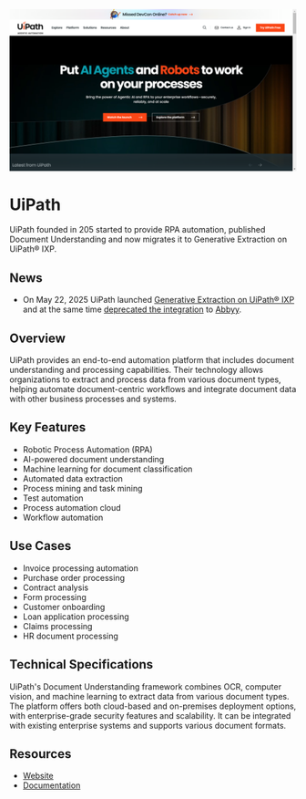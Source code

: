 ![UiPath](assets\uipath.png)

# UiPath

UiPath founded in 205 started to provide RPA automation, published Document Understanding and now migrates it to Generative Extraction on UiPath® IXP.

## News

- On May 22, 2025 UiPath launched [Generative Extraction on UiPath® IXP](https://docs.uipath.com/document-understanding/automation-cloud/latest/USER-GUIDE/document-understanding-migration-to-uipath-ixp) and 
at the same time [deprecated the integration](https://docs.uipath.com/overview/other/latest/overview/deprecation-timeline#deprecated-features-or-capabilities) to [Abbyy](../abbyy/index.md).


## Overview

UiPath provides an end-to-end automation platform that includes document understanding and processing capabilities. Their technology allows organizations to extract and process data from various document types, helping automate document-centric workflows and integrate document data with other business processes and systems.

## Key Features

- Robotic Process Automation (RPA)
- AI-powered document understanding
- Machine learning for document classification
- Automated data extraction
- Process mining and task mining
- Test automation
- Process automation cloud
- Workflow automation

## Use Cases

- Invoice processing automation
- Purchase order processing
- Contract analysis
- Form processing
- Customer onboarding
- Loan application processing
- Claims processing
- HR document processing

## Technical Specifications

UiPath's Document Understanding framework combines OCR, computer vision, and machine learning to extract data from various document types. The platform offers both cloud-based and on-premises deployment options, with enterprise-grade security features and scalability. It can be integrated with existing enterprise systems and supports various document formats.

## Resources

- [Website](https://www.uipath.com)
- [Documentation](https://docs.uipath.com/document-understanding)
